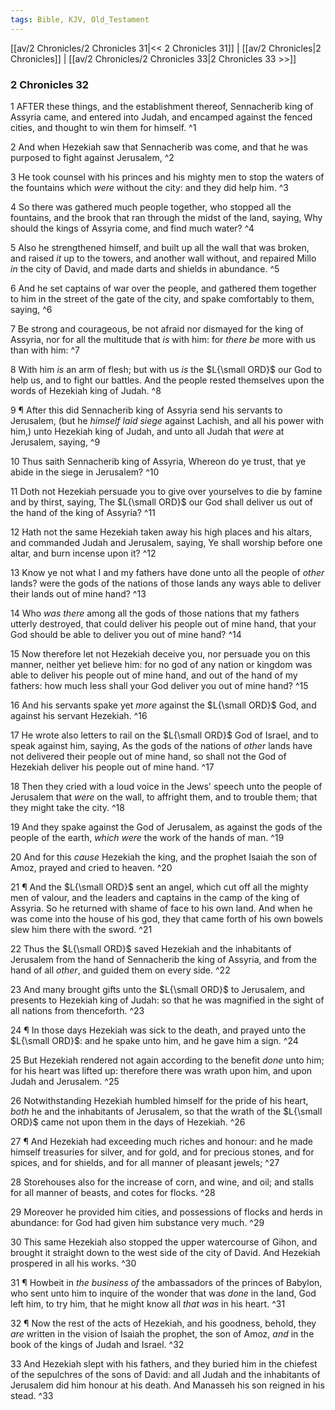 ```yaml
---
tags: Bible, KJV, Old_Testament
---
```


[[av/2 Chronicles/2 Chronicles 31|<< 2 Chronicles 31]] | [[av/2 Chronicles|2 Chronicles]] | [[av/2 Chronicles/2 Chronicles 33|2 Chronicles 33 >>]]

### 2 Chronicles 32

1 AFTER these things, and the establishment thereof, Sennacherib king of Assyria came, and entered into Judah, and encamped against the fenced cities, and thought to win them for himself. ^1

2 And when Hezekiah saw that Sennacherib was come, and that he was purposed to fight against Jerusalem, ^2

3 He took counsel with his princes and his mighty men to stop the waters of the fountains which _were_ without the city: and they did help him. ^3

4 So there was gathered much people together, who stopped all the fountains, and the brook that ran through the midst of the land, saying, Why should the kings of Assyria come, and find much water? ^4

5 Also he strengthened himself, and built up all the wall that was broken, and raised _it_ up to the towers, and another wall without, and repaired Millo _in_ the city of David, and made darts and shields in abundance. ^5

6 And he set captains of war over the people, and gathered them together to him in the street of the gate of the city, and spake comfortably to them, saying, ^6

7 Be strong and courageous, be not afraid nor dismayed for the king of Assyria, nor for all the multitude that _is_ with him: for _there_ _be_ more with us than with him: ^7

8 With him _is_ an arm of flesh; but with us _is_ the $L{\small ORD}$ our God to help us, and to fight our battles. And the people rested themselves upon the words of Hezekiah king of Judah. ^8

9 ¶ After this did Sennacherib king of Assyria send his servants to Jerusalem, (but he _himself_ _laid_ _siege_ against Lachish, and all his power with him,) unto Hezekiah king of Judah, and unto all Judah that _were_ at Jerusalem, saying, ^9

10 Thus saith Sennacherib king of Assyria, Whereon do ye trust, that ye abide in the siege in Jerusalem? ^10

11 Doth not Hezekiah persuade you to give over yourselves to die by famine and by thirst, saying, The $L{\small ORD}$ our God shall deliver us out of the hand of the king of Assyria? ^11

12 Hath not the same Hezekiah taken away his high places and his altars, and commanded Judah and Jerusalem, saying, Ye shall worship before one altar, and burn incense upon it? ^12

13 Know ye not what I and my fathers have done unto all the people of _other_ lands? were the gods of the nations of those lands any ways able to deliver their lands out of mine hand? ^13

14 Who _was_ _there_ among all the gods of those nations that my fathers utterly destroyed, that could deliver his people out of mine hand, that your God should be able to deliver you out of mine hand? ^14

15 Now therefore let not Hezekiah deceive you, nor persuade you on this manner, neither yet believe him: for no god of any nation or kingdom was able to deliver his people out of mine hand, and out of the hand of my fathers: how much less shall your God deliver you out of mine hand? ^15

16 And his servants spake yet _more_ against the $L{\small ORD}$ God, and against his servant Hezekiah. ^16

17 He wrote also letters to rail on the $L{\small ORD}$ God of Israel, and to speak against him, saying, As the gods of the nations of _other_ lands have not delivered their people out of mine hand, so shall not the God of Hezekiah deliver his people out of mine hand. ^17

18 Then they cried with a loud voice in the Jews' speech unto the people of Jerusalem that _were_ on the wall, to affright them, and to trouble them; that they might take the city. ^18

19 And they spake against the God of Jerusalem, as against the gods of the people of the earth, _which_ _were_ the work of the hands of man. ^19

20 And for this _cause_ Hezekiah the king, and the prophet Isaiah the son of Amoz, prayed and cried to heaven. ^20

21 ¶ And the $L{\small ORD}$ sent an angel, which cut off all the mighty men of valour, and the leaders and captains in the camp of the king of Assyria. So he returned with shame of face to his own land. And when he was come into the house of his god, they that came forth of his own bowels slew him there with the sword. ^21

22 Thus the $L{\small ORD}$ saved Hezekiah and the inhabitants of Jerusalem from the hand of Sennacherib the king of Assyria, and from the hand of all _other_, and guided them on every side. ^22

23 And many brought gifts unto the $L{\small ORD}$ to Jerusalem, and presents to Hezekiah king of Judah: so that he was magnified in the sight of all nations from thenceforth. ^23

24 ¶ In those days Hezekiah was sick to the death, and prayed unto the $L{\small ORD}$: and he spake unto him, and he gave him a sign. ^24

25 But Hezekiah rendered not again according to the benefit _done_ unto him; for his heart was lifted up: therefore there was wrath upon him, and upon Judah and Jerusalem. ^25

26 Notwithstanding Hezekiah humbled himself for the pride of his heart, _both_ he and the inhabitants of Jerusalem, so that the wrath of the $L{\small ORD}$ came not upon them in the days of Hezekiah. ^26

27 ¶ And Hezekiah had exceeding much riches and honour: and he made himself treasuries for silver, and for gold, and for precious stones, and for spices, and for shields, and for all manner of pleasant jewels; ^27

28 Storehouses also for the increase of corn, and wine, and oil; and stalls for all manner of beasts, and cotes for flocks. ^28

29 Moreover he provided him cities, and possessions of flocks and herds in abundance: for God had given him substance very much. ^29

30 This same Hezekiah also stopped the upper watercourse of Gihon, and brought it straight down to the west side of the city of David. And Hezekiah prospered in all his works. ^30

31 ¶ Howbeit in _the_ _business_ _of_ the ambassadors of the princes of Babylon, who sent unto him to inquire of the wonder that was _done_ in the land, God left him, to try him, that he might know all _that_ _was_ in his heart. ^31

32 ¶ Now the rest of the acts of Hezekiah, and his goodness, behold, they _are_ written in the vision of Isaiah the prophet, the son of Amoz, _and_ in the book of the kings of Judah and Israel. ^32

33 And Hezekiah slept with his fathers, and they buried him in the chiefest of the sepulchres of the sons of David: and all Judah and the inhabitants of Jerusalem did him honour at his death. And Manasseh his son reigned in his stead. ^33
